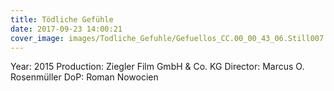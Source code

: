 ```yaml
---
title: Tödliche Gefühle
date: 2017-09-23 14:00:21
cover_image: images/Todliche_Gefuhle/Gefuellos_CC.00_00_43_06.Still007.jpg
---
```


Year: 2015
Production: Ziegler Film GmbH & Co. KG
Director: Marcus O. Rosenmüller
DoP: Roman Nowocien
